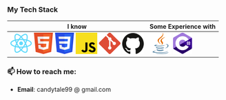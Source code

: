 ### My Tech Stack               

| **I know**                                 | **Some Experience with**               |
|---------------------------------------------------|-----------------------------------------|
| ![React](./tech-icons/react.png) ![HTML5](./tech-icons/html5.png) ![CSS3](./tech-icons/css3.png) ![JavaScript](./tech-icons/js.png) ![Git](./tech-icons/git.png) ![Git](./tech-icons/github.png) | ![Java](./tech-icons/java.png) ![CSharp](./tech-icons/csharp.png) | 

### 📫 How to reach me:

- **Email**: candytale99 @ gmail.com

<!--
**candytale55/candytale55** is a ✨ _special_ ✨ repository because its `README.md` (this file) appears on your GitHub profile.

Here are some ideas to get you started:

- 🔭 I’m currently working on ...
- 🌱 I’m currently learning ...
- 👯 I’m looking to collaborate on ...
- 🤔 I’m looking for help with ...
- 💬 Ask me about ...
- 📫 How to reach me: ...
- 😄 Pronouns: ...
- ⚡ Fun fact: ...
-->
